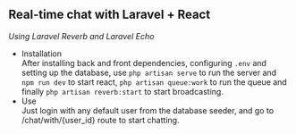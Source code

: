 ## Real-time chat with Laravel + React
*Using Laravel Reverb and Laravel Echo*

*  Installation  
After installing back and front dependencies, configuring `.env` and setting up the database, use `php artisan serve` to run the server and `npm run dev` to start react, `php artisan queue:work` to run the queue and finally `php artisan reverb:start` to start broadcasting.
* Use  
Just login with any default user from the database seeder, and go to /chat/with/{user_id} route to start chatting.
